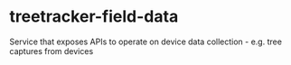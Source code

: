 # treetracker-field-data
Service that exposes APIs to operate on device data collection - e.g. tree captures from devices
